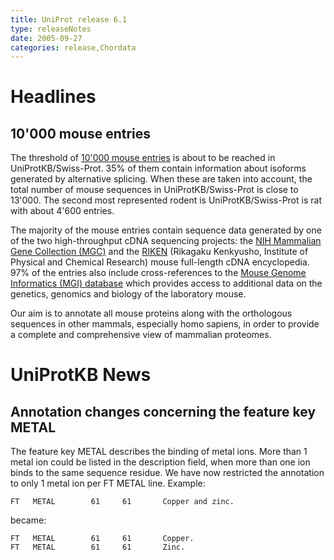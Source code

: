 ```yaml
---
title: UniProt release 6.1
type: releaseNotes
date: 2005-09-27
categories: release,Chordata
---
```


# Headlines

## 10'000 mouse entries

The threshold of [10'000 mouse entries](http://www.expasy.org/sprot/hpi/hpi_stat.html#mouse) is about to be reached in UniProtKB/Swiss-Prot. 35% of them contain information about isoforms generated by alternative splicing. When these are taken into account, the total number of mouse sequences in UniProtKB/Swiss-Prot is close to 13'000. The second most represented rodent is UniProtKB/Swiss-Prot is rat with about 4'600 entries.

The majority of the mouse entries contain sequence data generated by one of the two high-throughput cDNA sequencing projects: the [NIH Mammalian Gene Collection (MGC)](http://mgc.nci.nih.gov/) and the [RIKEN](http://genome.gsc.riken.go.jp/) (Rikagaku Kenkyusho, Institute of Physical and Chemical Research) mouse full-length cDNA encyclopedia. 97% of the entries also include cross-references to the [Mouse Genome Informatics (MGI) database](http://www.informatics.jax.org/) which provides access to additional data on the genetics, genomics and biology of the laboratory mouse.

Our aim is to annotate all mouse proteins along with the orthologous sequences in other mammals, especially homo sapiens, in order to provide a complete and comprehensive view of mammalian proteomes.

  

# UniProtKB News

## Annotation changes concerning the feature key METAL

The feature key METAL describes the binding of metal ions. More than 1 metal ion could be listed in the description field, when more than one ion binds to the same sequence residue. We have now restricted the annotation to only 1 metal ion per FT METAL line. Example:

    FT   METAL        61     61       Copper and zinc.

became:

    FT   METAL        61     61       Copper.
    FT   METAL        61     61       Zinc.
